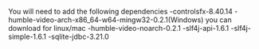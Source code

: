 You will need to add the following dependencies
-controlsfx-8.40.14
-humble-video-arch-x86_64-w64-mingw32-0.2.1(Windows) you can download for linux/mac 
-humble-video-noarch-0.2.1
-slf4j-api-1.6.1
-slf4j-simple-1.6.1
-sqlite-jdbc-3.21.0